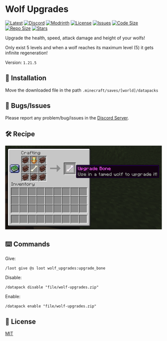 # Wolf Upgrades

[![Latest](https://img.shields.io/github/v/release/lullaby6/wolf-upgrades-data-pack?color=blueviolet&logo=github)](https://github.com/lullaby6/wolf-upgrades-data-pack/releases)
[![Discord](https://img.shields.io/discord/1327308441324097681?label=discord&color=blue&logo=discord)](https://discord.gg/5UdcDa5xNC) 
[![Modrinth](https://img.shields.io/modrinth/dt/wolf-upgrades?label=modrinth&logo=modrinth)](https://modrinth.com/datapack/ly-wolf-upgrades)
[![License](https://img.shields.io/badge/license-mit-green)](https://github.com/lullaby6/wolf-upgrades-data-pack/blob/main/LICENSE) 
[![Issues](https://img.shields.io/github/issues/lullaby6/wolf-upgrades-data-pack?color=orange&logo=github)](https://github.com/lullaby6/wolf-upgrades-data-pack/issues)
[![Code Size](https://img.shields.io/github/languages/code-size/lullaby6/wolf-upgrades-data-pack?color=purple&logoColor=white)](https://github.com/lullaby6/wolf-upgrades-data-pack)
[![Repo Size](https://img.shields.io/github/repo-size/lullaby6/wolf-upgrades-data-pack?logo=dropbox&color=red)](https://github.com/lullaby6/wolf-upgrades-data-pack)
[![Stars](https://img.shields.io/github/stars/lullaby6/wolf-upgrades-data-pack?logo=github&color=yellow)](https://github.com/lullaby6/wolf-upgrades-data-pack/stargazers)

Upgrade the health, speed, attack damage and height of your wolfs!

Only exist 5 levels and when a wolf reaches its maximum level (5) it gets infinite regeneration!

Version: `1.21.5`

## 📂 Installation

Move the downloaded file in the path `.minecraft/saves/[world]/datapacks`

## 👾 Bugs/Issues

Please report any problem/bug/issues in the [Discord Server](https://discord.gg/5UdcDa5xNC).

## 🛠️ Recipe
![recipe](https://raw.githubusercontent.com/lullaby6/wolf-upgrades-data-pack/refs/heads/main/images/recipe.png)

## ⌨️ Commands

Give:

```mcfunction
/loot give @s loot wolf_upgrades:upgrade_bone
```

Disable:

```mcfunction
/datapack disable "file/wolf-upgrades.zip"
```

Enable:

```mcfunction
/datapack enable "file/wolf-upgrades.zip"
```

## 🪪 License

[MIT](https://github.com/lullaby6/wolf-upgrades-data-pack/blob/main/LICENSE)